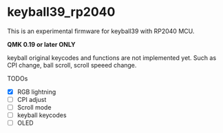 # keyball39_rp2040

This is an experimental firmware for keyball39 with RP2040 MCU.

**QMK 0.19 or later ONLY**

keyball original keycodes and functions are not implemented yet.
Such as CPI change, ball scroll, scroll speeed change.

TODOs
- [x] RGB lightning
- [ ] CPI adjust
- [ ] Scroll mode
- [ ] keyball keycodes
- [ ] OLED
